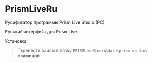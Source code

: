 # PrismLiveRu
Русификатор программы Prism Live Studio (PC)

Русский интерфейс для Prism Live

Установка:
> Перенести файлы в папку `PRISMLiveStudio\data\prism-studio\`  
> **с заменой**
